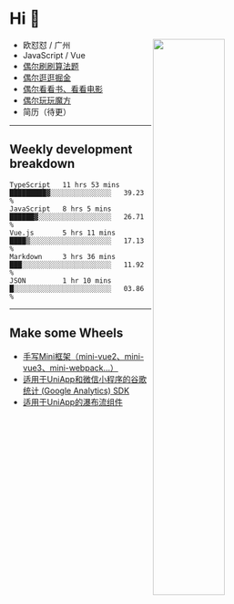 # Hi 👋

[<img align="right" width="50%" src="https://github-readme-stats.vercel.app/api?username=OUDUIDUI&theme=dark&show_icons=true">](https://metrics.lecoq.io/OUDUIDUI?template=classic&#41;)


- 欧怼怼 / 广州
- JavaScript / Vue
- [偶尔刷刷算法题](https://github.com/OUDUIDUI/leet-code)
- [偶尔逛逛掘金](https://juejin.cn/user/4309700183594366)
- [偶尔看看书、看看电影](https://www.yuque.com/books/share/3ee1684b-8e19-4849-b5aa-13d1813ded6d)
- [偶尔玩玩魔方](https://cubing.com/results/person/2014OUSH01)
- 简历（待更）

---

##  Weekly development breakdown

<!--START_SECTION:waka-->
```text
TypeScript   11 hrs 53 mins  █████████▓░░░░░░░░░░░░░░░   39.23 % 
JavaScript   8 hrs 5 mins    ██████▓░░░░░░░░░░░░░░░░░░   26.71 % 
Vue.js       5 hrs 11 mins   ████▒░░░░░░░░░░░░░░░░░░░░   17.13 % 
Markdown     3 hrs 36 mins   ███░░░░░░░░░░░░░░░░░░░░░░   11.92 % 
JSON         1 hr 10 mins    █░░░░░░░░░░░░░░░░░░░░░░░░   03.86 % 
```
<!--END_SECTION:waka-->



---

##  Make some Wheels

- [手写Mini框架（mini-vue2、mini-vue3、mini-webpack...）](https://github.com/OUDUIDUI/mini)
- [适用于UniApp和微信小程序的谷歌统计 (Google Analytics) SDK](https://github.com/OUDUIDUI/ga-tracker)
- [适用于UniApp的瀑布流组件](https://github.com/OUDUIDUI/uniapp-waterfalls-flow)


